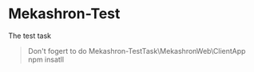 # Mekashron-Test
The test task

> Don't fogert to do Mekashron-TestTask\MekashronWeb\ClientApp npm insatll
